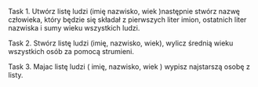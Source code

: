 
Task 1.
Utwórz listę ludzi (imię nazwisko, wiek )następnie stwórz nazwę człowieka, który będzie się składał z pierwszych liter imion, ostatnich liter nazwiska i sumy wieku wszystkich ludzi.

Task 2.
Stwórz listę ludzi (imię, nazwisko, wiek), wylicz średnią wieku wszystkich osób za pomocą strumieni.

Task 3.
Majac listę ludzi ( imię, nazwisko, wiek ) wypisz najstarszą osobę z listy.
